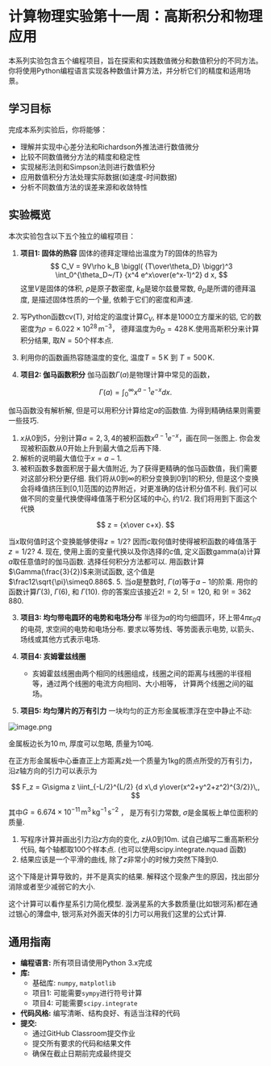 # 计算物理实验第十一周：高斯积分和物理应用

本系列实验包含五个编程项目，旨在探索和实践数值微分和数值积分的不同方法。你将使用Python编程语言实现各种数值计算方法，并分析它们的精度和适用场景。

## 学习目标

完成本系列实验后，你将能够：

* 理解并实现中心差分法和Richardson外推法进行数值微分
* 比较不同数值微分方法的精度和稳定性
* 实现梯形法则和Simpson法则进行数值积分
* 应用数值积分方法处理实际数据(如速度-时间数据)
* 分析不同数值方法的误差来源和收敛特性

## 实验概览

本次实验包含以下五个独立的编程项目：

1. **项目1: 固体的热容**
固体的德拜定理给出温度为$T$的固体的热容为
$$
C_V = 9V\rho k_B \biggl( {T\over\theta_D} \biggr)^3 \int_0^{\theta_D~/T}
      {x^4 e^x\over(e^x-1)^2} d x,
$$
这里$V$是固体的体积, $\rho$是原子数密度, $k_B$是玻尔兹曼常数, $\theta_D$是所谓的德拜温度, 是描述固体性质的一个量, 依赖于它们的密度和声速.

1. 写Python函数cv(T), 对给定的温度计算$C_V$, 样本是1000立方厘米的铝, 它的数密度为$\rho=6.022\times10^{28}\,\mathrm{m}^{-3}$， 德拜温度为$\theta_D=428\,$K.使用高斯积分来计算积分结果, 取$N=50$个样本点.
  
2. 利用你的函数画热容随温度的变化, 温度$T=5\,$K 到 $T=500\,$K.

2. **项目2: 伽马函数积分**
伽马函数$\Gamma(a)$是物理计算中常见的函数，

$$
\Gamma(a) = \int_0^\infty x^{a-1} e^{-x} d x.
$$

伽马函数没有解析解, 但是可以用积分计算给定$a$的函数值. 为得到精确结果则需要一些技巧.

1. $x$从0到5，分别计算$a=2,3,4$的被积函数$x^{a-1} e^{-x}$，画在同一张图上. 你会发现被积函数从0开始上升到最大值之后再下降.
2. 解析的说明最大值位于$x=a-1$.
3. 被积函数多数面积居于最大值附近, 为了获得更精确的伽马函数值，我们需要对这部分积分更仔细. 我们将从0到$\infty$的积分变换到0到1的积分, 但是这个变换会将峰值挤压到[0,1]范围的边界附近，对更准确的估计积分值不利. 我们可以做不同的变量代换使得峰值落于积分区域的中心, 约1/2. 我们将用到下面这个代换

$$
z = {x\over c+x}.
$$

当$x$取何值时这个变换能够使得$z=1/2$? 因而$c$取何值时使得被积函数的峰值落于$z=1/2$?
4. 现在, 使用上面的变量代换以及你选择的$c$值, 定义函数gamma(a)计算$a$取任意值时的伽马函数. 选择任何积分方法都可以. 用函数计算$\Gamma(\frac{3}{2})$来测试函数, 这个值是 $\frac12\sqrt{\pi}\simeq0.886$.
5. 当$a$是整数时, $\Gamma(a)$等于$a-1$的阶乘. 用你的函数计算$\Gamma(3)$, $\Gamma(6)$, 和 $\Gamma(10)$. 你的答案应该接近$2!=2$, $5!=120$, 和 $9!=362\,880$.

3. **项目3: 均匀带电圆环的电势和电场分布**
半径为$a$的均匀细圆环，环上带$4\pi\varepsilon_0q$的电荷, 求空间的电势和电场分布. 要求以等势线、等势面表示电势, 以箭头、场线或其他方式表示电场.

4. **项目4: 亥姆霍兹线圈**
   - 亥姆霍兹线圈由两个相同的线圈组成，线圈之间的距离与线圈的半径相等，通过两个线圈的电流方向相同、大小相等，
计算两个线圈之间的磁场。

5. **项目5: 均匀薄片的万有引力**
一块均匀的正方形金属板漂浮在空中静止不动:

![image.png](attachment:c1ada4fe-aa11-4fae-a5c1-150af6ce259b:image.png)

金属板边长为$10\,$m, 厚度可以忽略, 质量为10吨.

在正方形金属板中心垂直正上方距离$z$处一个质量为1kg的质点所受的万有引力，沿$z$轴方向的引力可以表示为

$$
F_z = G\sigma z \iint_{-L/2}^{L/2} {d x\,d y\over(x^2+y^2+z^2)^{3/2}}\,,
$$

其中$G=6.674\times10^{-11}\,\mathrm{m}^3\,\mathrm{kg}^{-1}\,\mathrm{s}^{-2}$ ，
是万有引力常数, $\sigma$是金属板上单位面积的质量.

1. 写程序计算并画出引力沿$z$方向的变化, $z$从0到10m. 试自己编写二重高斯积分代码, 每个轴都取100个样本点. (也可以使用scipy.integrate.nquad 函数)
2. 结果应该是一个平滑的曲线, 除了$z$非常小的时候力突然下降到0.

这个下降是计算导致的，并不是真实的结果. 解释这个现象产生的原因，找出部分消除或者至少减弱它的大小.

这个计算可以看作星系引力简化模型. 漩涡星系的大多数质量(比如银河系)都在通过银心的薄盘中, 银河系对外面天体的引力可以用我们这里的公式计算.
## 通用指南

* **编程语言:** 所有项目请使用Python 3.x完成
* **库:**
  - 基础库: `numpy`, `matplotlib`
  - 项目1: 可能需要`sympy`进行符号计算
  - 项目4: 可能需要`scipy.integrate`
* **代码风格:** 编写清晰、结构良好、有适当注释的代码
* **提交:**
  - 通过GitHub Classroom提交作业
  - 提交所有要求的代码和结果文件
  - 确保在截止日期前完成最终提交

